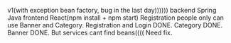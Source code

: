 v1(with exception bean factory, bug in the last day))))))
backend Spring Java
frontend React(npm install + npm start)
Registration people only can use Banner and Category.
Registration and Login DONE. Category DONE. Banner DONE. But services cant find beans(((( Need fix.
